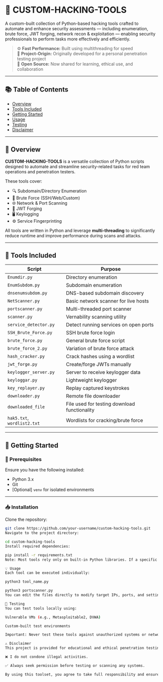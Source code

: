 # 🔧 CUSTOM-HACKING-TOOLS

A custom-built collection of Python-based hacking tools crafted to automate and enhance security assessments — including enumeration, brute force, JWT forging, network recon & exploitation — enabling security professionals to perform tasks more effectively and efficiently.

> ⚙️ **Fast Performance:** Built using multithreading for speed  
> 🧪 **Project-Origin:** Originally developed for a personal penetration testing project  
> 🚀 **Open Source:** Now shared for learning, ethical use, and collaboration

---

## 📚 Table of Contents

- [Overview](#overview)  
- [Tools Included](#tools-included)  
- [Getting Started](#getting-started)  
- [Usage](#usage)  
- [Testing](#testing)  
- [Disclaimer](#disclaimer)  

---

## 🧠 Overview

**CUSTOM-HACKING-TOOLS** is a versatile collection of Python scripts designed to automate and streamline security-related tasks for red team operations and penetration testers.

These tools cover:
- 🔍 Subdomain/Directory Enumeration
- 🔑 Brute Force (SSH/Web/Custom)
- 🌐 Network & Port Scanning
- 🧾 JWT Forging
- 🖥️ Keylogging
- ⚙️ Service Fingerprinting

All tools are written in Python and leverage **multi-threading** to significantly reduce runtime and improve performance during scans and attacks.

---

## 🧰 Tools Included

| Script                  | Purpose |
|------------------------|---------|
| `Enumdir.py`           | Directory enumeration |
| `EnumSubdom.py`        | Subdomain enumeration |
| `dnsenumsubdom.py`     | DNS-based subdomain discovery |
| `NetScanner.py`        | Basic network scanner for live hosts|
| `portscanner.py`       | Multi-threaded port scanner |
| `scanner.py`           | Vernability scanning utility |
| `service_detector.py`  | Detect running services on open ports |
| `SSH_Brute_Force.py`   | SSH brute force login |
| `brute_force.py`       | General brute force script |
| `brute_force_2.py`     | Variation of brute force attack |
| `hash_cracker.py`      | Crack hashes using a wordlist |
| `jwt_forge.py`         | Create/forge JWTs manually |
| `keylogger_server.py`  | Server to receive keylogger data |
| `keyloggar.py`         | Lightweight keylogger |
| `key_replayer.py`      | Replay captured keystrokes |
| `downloader.py`        | Remote file downloader |
| `downloaded_file`      | File used for testing download functionality |
| `hak5.txt`, `wordlist2.txt` | Wordlists for cracking/brute force |

---

## 🚀 Getting Started

### 🔧 Prerequisites

Ensure you have the following installed:

- Python 3.x
- Git
- [Optional] `venv` for isolated environments

---

### 📥 Installation

Clone the repository:

```bash
git clone https://github.com/your-username/custom-hacking-tools.git
Navigate to the project directory:

cd custom-hacking-tools
Install required dependencies:

pip install -r requirements.txt
Note: Most tools rely only on built-in Python libraries. If a specific tool requires additional modules, it will be mentioned in the script comments.

💡 Usage
Each tool can be executed individually:

python3 tool_name.py

python3 portscanner.py
You can edit the files directly to modify target IPs, ports, and settings as needed.

🧪 Testing
You can test tools locally using:

Vulnerable VMs (e.g., Metasploitable2, DVWA)

Custom-built test environments

Important: Never test these tools against unauthorized systems or networks. Use only in controlled and legal environments.

⚠️ Disclaimer
This project is provided for educational and ethical penetration testing purposes only.

❌ I do not condone illegal activities.

✅ Always seek permission before testing or scanning any systems.

By using this toolset, you agree to take full responsibility and ensure ethical usage.
